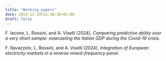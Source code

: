 ```yaml
---
title: "Working papers"
date: 2023-11-19T22:38:36+01:00
draft: false
---
```


F. Iacone, L. Rossini, and A. Viselli (2024), *Comparing predictive ability over a very short sample: nowcasting the Italian GDP during the Covid-19 crisis*.

F. Ravazzolo, L. Rossini, and A. Viselli (2024), *Integration of European electricity markets in a reverse mixed-frequency panel*.